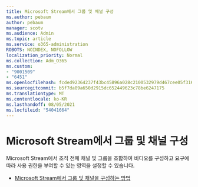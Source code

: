 ```yaml
---
title: Microsoft Stream에서 그룹 및 채널 구성
ms.author: pebaum
author: pebaum
manager: scotv
ms.audience: Admin
ms.topic: article
ms.service: o365-administration
ROBOTS: NOINDEX, NOFOLLOW
localization_priority: Normal
ms.collection: Adm_O365
ms.custom:
- "9001509"
- "6451"
ms.openlocfilehash: fcded92364237f43bc45896a028c2100532979d467cee05f3166118a02894831
ms.sourcegitcommit: b5f7da89a650d2915dc652449623c78be6247175
ms.translationtype: MT
ms.contentlocale: ko-KR
ms.lasthandoff: 08/05/2021
ms.locfileid: "54041664"
---
```

# <a name="organize-groups-and-channels-in-microsoft-stream"></a>Microsoft Stream에서 그룹 및 채널 구성

Microsoft Stream에서 조직 전체 채널 및 그룹을 조합하여 비디오를 구성하고 요구에 따라 사용 권한을 부여할 수 있는 영역을 설정할 수 있습니다.  

- [Microsoft Stream에서 그룹 및 채널을 구성하는 방법](https://docs.microsoft.com/stream/groups-channels-organization)
